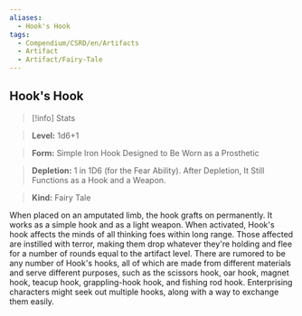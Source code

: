 ```yaml
---
aliases:
  - Hook's Hook
tags:
  - Compendium/CSRD/en/Artifacts
  - Artifact
  - Artifact/Fairy-Tale
---
```

  
    
## Hook's Hook    
>[!info] Stats    
> **Level:** 1d6+1    
> **Form:** Simple Iron Hook Designed to Be Worn as a Prosthetic    
> **Depletion:** 1 in 1D6 (for the Fear Ability). After Depletion, It Still Functions as a Hook and a Weapon.    
> **Kind:** Fairy Tale  
    
When placed on an amputated limb, the hook grafts on permanently. It works as a simple hook and as a light weapon. When activated, Hook's hook affects the minds of all thinking foes within long range. Those affected are instilled with terror, making them drop whatever they're holding and flee for a number of rounds equal to the artifact level. There are rumored to be any number of Hook's hooks, all of which are made from different materials and serve different purposes, such as the scissors hook, oar hook, magnet hook, teacup hook, grappling-hook hook, and fishing rod hook. Enterprising characters might seek out multiple hooks, along with a way to exchange them easily.